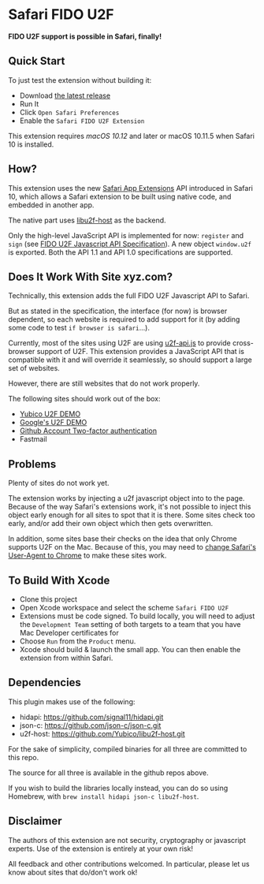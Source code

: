 # Safari FIDO U2F

**FIDO U2F support is possible in Safari, finally!**

## Quick Start

To just test the extension without building it:

- Download [the latest release](https://github.com/blahgeek/Safari-FIDO-U2F/releases)
- Run It
- Click `Open Safari Preferences`
- Enable the `Safari FIDO U2F Extension`

This extension requires *macOS 10.12* and later or macOS 10.11.5 when Safari 10 is installed.

## How?

This extension uses the new [Safari App Extensions](https://developer.apple.com/library/prerelease/content/documentation/NetworkingInternetWeb/Conceptual/SafariAppExtension_PG/index.html#//apple_ref/doc/uid/TP40017319-CH15-SW1) API introduced in Safari 10, which allows a Safari extension to be built using native code, and embedded in another app.

The native part uses [libu2f-host](https://github.com/Yubico/libu2f-host) as the backend.

Only the high-level JavaScript API is implemented for now: `register` and `sign` (see [FIDO U2F Javascript API Specification](https://fidoalliance.org/specs/fido-u2f-v1.0-nfc-bt-amendment-20150514/fido-u2f-javascript-api.html)). A new object `window.u2f` is exported. Both the API 1.1 and API 1.0 specifications are supported.

## Does It Work With Site xyz.com?

Technically, this extension adds the full FIDO U2F Javascript API to Safari.

But as stated in the specification, the interface (for now) is browser dependent, so each website is required to add support for it (by adding some code to test `if browser is safari`...).

Currently, most of the sites using U2F are using [u2f-api.js](https://demo.yubico.com/js/u2f-api.js) to provide
cross-browser support of U2F. This extension provides a JavaScript API that is compatible with it and will override it seamlessly, so should support a large set of websites.

However, there are still websites that do not work properly.

The following sites should work out of the box:

- [Yubico U2F DEMO](https://demo.yubico.com/u2f)
- [Google's U2F DEMO](https://crxjs-dot-u2fdemo.appspot.com)
- [Github Account Two-factor authentication](https://help.github.com/articles/configuring-two-factor-authentication-via-fido-u2f/)
- Fastmail

## Problems

Plenty of sites do not work yet.

The extension works by injecting a u2f javascript object into to the page. Because of the way Safari's extensions work, it's not possible to inject this object early enough for all sites to spot that it is there. Some sites check too early, and/or add their own object which then gets overwritten.

In addition, some sites base their checks on the idea that only Chrome supports U2F on the Mac. Because of this, you may need to [change Safari's User-Agent to Chrome](http://www.howtogeek.com/211961/how-to-change-safaris-user-agent-in-os-x/) to make these sites work.


## To Build With Xcode

- Clone this project
- Open Xcode workspace and select the scheme `Safari FIDO U2F`
- Extensions must be code signed. To build locally, you will need to adjust the `Development Team` setting of both targets to a team that you have Mac Developer certificates for
- Choose `Run` from the `Product` menu.
- Xcode should build & launch the small app. You can then enable the extension from within Safari.

## Dependencies

This plugin makes use of the following:

- hidapi: https://github.com/signal11/hidapi.git
- json-c: https://github.com/json-c/json-c.git
- u2f-host: https://github.com/Yubico/libu2f-host.git

For the sake of simplicity, compiled binaries for all three are committed to this repo.

The source for all three is available in the github repos above.

If you wish to build the libraries locally instead, you can do so using Homebrew, with `brew install hidapi json-c libu2f-host`.


## Disclaimer

The authors of this extension are not security, cryptography or javascript experts.
Use of the extension is entirely at your own risk! 

All feedback and other contributions welcomed.
In particular, please let us know about sites that do/don't work ok!
